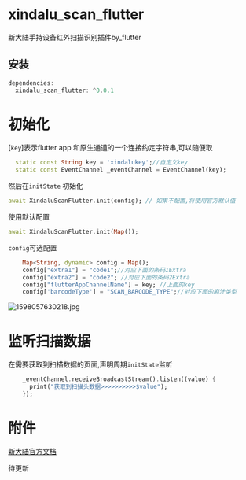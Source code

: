 # xindalu_scan_flutter

新大陆手持设备红外扫描识别插件by_flutter

## 安装
```dart
dependencies:
  xindalu_scan_flutter: ^0.0.1
```

# 初始化

[`key`]表示flutter app 和原生通道的一个连接约定字符串,可以随便取
```dart
  static const String key = 'xindalukey';//自定义key
  static const EventChannel _eventChannel = EventChannel(key);
```

然后在`initState` 初始化
```dart
await XindaluScanFlutter.init(config); // 如果不配置,将使用官方默认值
```
使用默认配置
```dart
await XindaluScanFlutter.init(Map()); 
```

`config`可选配置
```dart
    Map<String, dynamic> config = Map();
    config["extra1"] = "code1";//对应下面的条码1Extra
    config["extra2"] = "code2"; //对应下面的条码2Extra
    config["flutterAppChannelName"] = key; //上面的key
    config['barcodeType'] = "SCAN_BARCODE_TYPE";//对应下面的麻汁类型
```
![1598057630218.jpg](https://static.saintic.com/picbed/huang/2020/08/22/1598057630218.jpg)

# 监听扫描数据
在需要获取到扫描数据的页面,声明周期`initState`监听
```dart
    _eventChannel.receiveBroadcastStream().listen((value) {
      print("获取到扫描头数据>>>>>>>>>>$value");
    });
```

# 附件
[新大陆官方文档](http://www.nlscan.com/UpLoad/Video/%E6%96%B0%E5%A4%A7%E9%99%86Android%E6%97%A0%E7%BA%BF%E6%95%B0%E6%8D%AE%E7%BB%88%E7%AB%AF%E8%BD%AF%E4%BB%B6%E5%BC%80%E5%8F%91%E6%8C%87%E5%8D%97-V1.4.pdf)

待更新
